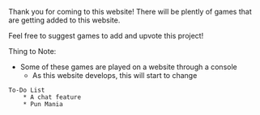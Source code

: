 Thank you for coming to this website! There will be plently of games that are getting added to this website.

Feel free to suggest games to add and upvote this project!

Thing to Note:
* Some of these games are played on a website through a console
  * As this website develops, this will start to change

````````````````````````````````````````````````
To-Do List
    * A chat feature
    * Pun Mania